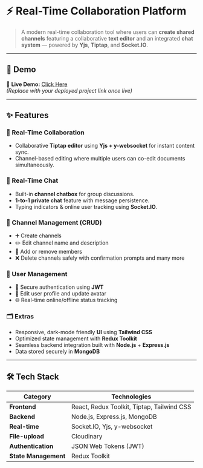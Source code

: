 # ⚡ Real-Time Collaboration Platform

> A modern real-time collaboration tool where users can **create shared channels** featuring a collaborative **text editor** and an integrated **chat system** — powered by **Yjs**, **Tiptap**, and **Socket.IO**.

---

## 🚀 Demo
🔗 **Live Demo:** [Click Here](https://vercel-studybuddy.vercel.app)  
*(Replace with your deployed project link once live)*

---

## ✨ Features

### 🧠 Real-Time Collaboration
- Collaborative **Tiptap editor** using **Yjs + y-websocket** for instant content sync.
- Channel-based editing where multiple users can co-edit documents simultaneously.

### 💬 Real-Time Chat
- Built-in **channel chatbox** for group discussions.
- **1-to-1 private chat** feature with message persistence.
- Typing indicators & online user tracking using **Socket.IO**.

### 🧩 Channel Management (CRUD)
- ➕ Create channels  
- ✏️ Edit channel name and description  
- 👥 Add or remove members  
- ❌ Delete channels safely with confirmation prompts and many more

### 👤 User Management
- 🔐 Secure authentication using **JWT**  
- 🪪 Edit user profile and update avatar  
- 🌐 Real-time online/offline status tracking  

### 🗂️ Extras
- Responsive, dark-mode friendly **UI** using **Tailwind CSS**
- Optimized state management with **Redux Toolkit**
- Seamless backend integration built with **Node.js** + **Express.js**
- Data stored securely in **MongoDB**

---

## 🛠️ Tech Stack

| Category | Technologies |
|-----------|---------------|
| **Frontend** | React, Redux Toolkit, Tiptap, Tailwind CSS |
| **Backend** | Node.js, Express.js, MongoDB |
| **Real-time** | Socket.IO, Yjs, y-websocket |
| **File-upload** | Cloudinary |
| **Authentication** | JSON Web Tokens (JWT) |
| **State Management** | Redux Toolkit |
